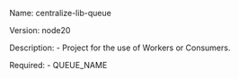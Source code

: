 Name: centralize-lib-queue

Version: node20

Description:
    - Project for the use of Workers or Consumers.

Required:
    - QUEUE_NAME

